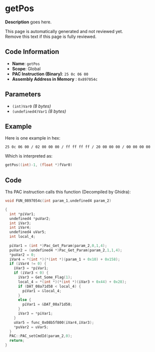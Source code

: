 # getPos

**Description** goes here.

This page is automatically generated and not reviewed yet.<br>Remove this text if this page is fully reviewed.

## Code Information

- **Name**: `getPos`
- **Scope**: Global
- **PAC Instruction (Binary)**: `25 0c 06 00`
- **Assembly Address in Memory** : `0x897054c`

## Parameters

- `(int)Var0` *(8 bytes)*
- `(undefined4)Var1` *(8 bytes)*

## Example

Here is one example in hex:

```25 0c 06 00 / 02 00 00 00 / ff ff ff ff / 20 00 00 00 / 00 00 00 00```

Which is interpreted as:

```c
getPos((int)-1, (float *)fVar0)
```

## Code

Ths PAC instruction calls this function (Decompiled by Ghidra):

```c
void FUN_0897054c(int param_1,undefined4 param_2)

{
  int *piVar1;
  undefined4 *puVar2;
  int iVar3;
  int iVar4;
  undefined4 uVar5;
  int local_4;
  
  piVar1 = (int *)Pac_Get_Param(param_2,0,1,4);
  puVar2 = (undefined4 *)Pac_Get_Param(param_2,1,1,4);
  *puVar2 = 0;
  iVar4 = *(int *)(*(int *)(param_1 + 0x10) + 0x158);
  if (iVar4 != 0) {
    iVar3 = *piVar1;
    if (iVar3 < 0) {
      iVar3 = Get_Some_Flag(1);
      local_4 = *(int *)(*(int *)(iVar3 + 0x44) + 0x28);
      if (DAT_08a71d58 < local_4) {
        piVar1 = &local_4;
      }
      else {
        piVar1 = &DAT_08a71d58;
      }
      iVar3 = *piVar1;
    }
    uVar5 = func_0x08b5f800(iVar4,iVar3);
    *puVar2 = uVar5;
  }
  PAC::PAC_setCmdId(param_2,0);
  return;
}
```

